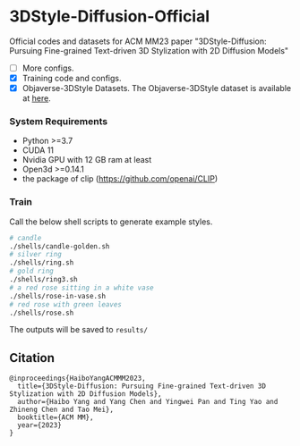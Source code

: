 # 3DStyle-Diffusion-Official
Official codes and datasets for ACM MM23 paper "3DStyle-Diffusion: Pursuing Fine-grained Text-driven 3D Stylization with 2D Diffusion Models"
- [ ] More configs.
- [x] Training code and configs.
- [x] Objaverse-3DStyle Datasets. The Objaverse-3DStyle dataset is available at [here](https://drive.google.com/file/d/1wWTLRaCf1VEeFFZiaIGeAvapGCdHwkFu/view?usp=sharing).

### System Requirements

- Python >=3.7
- CUDA 11
- Nvidia GPU with 12 GB ram at least
- Open3d >=0.14.1
- the package of clip (https://github.com/openai/CLIP)

### Train
Call the below shell scripts to generate example styles. 
```bash
# candle 
./shells/candle-golden.sh
# silver ring
./shells/ring.sh
# gold ring
./shells/ring3.sh
# a red rose sitting in a white vase
./shells/rose-in-vase.sh
# red rose with green leaves
./shells/rose.sh
```
The outputs will be saved to `results/`

## Citation
```
@inproceedings{HaiboYangACMMM2023,
  title={3DStyle-Diffusion: Pursuing Fine-grained Text-driven 3D
Stylization with 2D Diffusion Models},
  author={Haibo Yang and Yang Chen and Yingwei Pan and Ting Yao and Zhineng Chen and Tao Mei},
  booktitle={ACM MM},
  year={2023}
}
```
